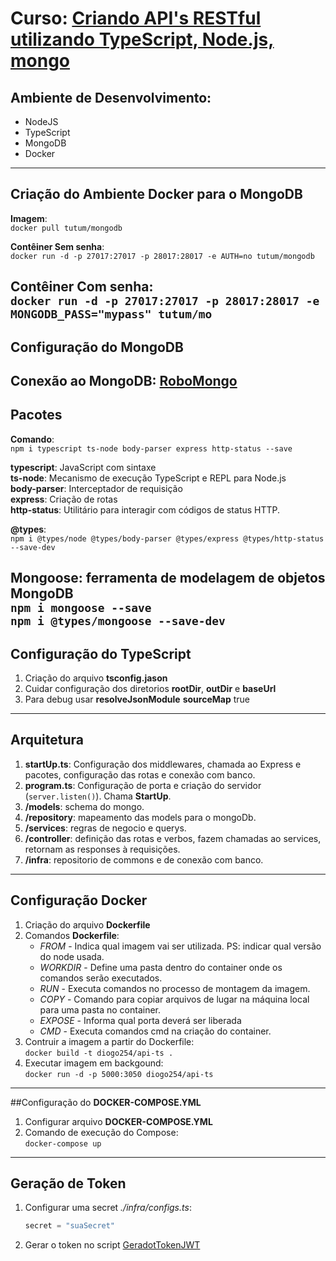 # **Curso**: [Criando API's RESTful utilizando TypeScript, Node.js, mongo](https://www.udemy.com/course/criando-apis-restful-utilizando-typescript-node-e-mongodb/)

## Ambiente de Desenvolvimento:

* NodeJS
* TypeScript
* MongoDB
* Docker
------------------------------
## Criação do Ambiente Docker para o MongoDB
**Imagem**:  
 ```docker pull tutum/mongodb```

**Contêiner Sem senha**:  
```docker run -d -p 27017:27017 -p 28017:28017 -e AUTH=no tutum/mongodb```

**Contêiner Com senha**:  
```docker run -d -p 27017:27017 -p 28017:28017 -e MONGODB_PASS="mypass" tutum/mo```
------------------------------
## Configuração do MongoDB
**Conexão ao MongoDB**: [RoboMongo](https://robomongo.org/download)
------------------------------
## Pacotes
**Comando**:  
```npm i typescript ts-node body-parser express http-status --save```

**typescript**: JavaScript com sintaxe  
**ts-node**: Mecanismo de execução TypeScript e REPL para Node.js  
**body-parser**: Interceptador de requisição  
**express**: Criação de rotas  
**http-status**: Utilitário para interagir com códigos de status HTTP.

**@types**:  
```npm i @types/node @types/body-parser @types/express @types/http-status --save-dev```

**Mongoose**: ferramenta de modelagem de objetos MongoDB  
```npm i mongoose --save```  
```npm i @types/mongoose --save-dev```  
------------------------------
## Configuração do **TypeScript**
1. Criação do arquivo **tsconfig.jason**
2. Cuidar configuração dos diretorios **rootDir**, **outDir** e **baseUrl**
3. Para debug usar **resolveJsonModule** **sourceMap** true
------------------------------
## Arquitetura
1. **startUp.ts**: Configuração dos middlewares, chamada ao Express e pacotes, configuração das rotas e conexão com banco.
2. **program.ts**: Configuração de porta e criação do servidor (```server.listen()```). Chama **StartUp**.
3. **/models**: schema do mongo.
4. **/repository**: mapeamento das models para o mongoDb.
5. **/services**: regras de negocio e querys.
6. **/controller**: definição das rotas e verbos, fazem chamadas ao services, retornam as responses à requisições.
7. **/infra**: repositorio de commons e de conexão com banco.
------------------------------
## Configuração Docker
1. Criação do arquivo **Dockerfile**
2. Comandos **Dockerfile**:
   * *FROM* - Indica qual imagem vai ser utilizada. PS: indicar qual versão do node usada.
   * *WORKDIR* - Define uma pasta dentro do container onde os comandos serão executados.
   * *RUN* - Executa comandos no processo de montagem da imagem.
   * *COPY* - Comando para copiar arquivos de lugar na máquina local para uma pasta no container.
   * *EXPOSE* - Informa qual porta deverá ser liberada
   * *CMD* - Executa comandos cmd na criação do container.
3. Contruir a imagem a partir do Dockerfile:   
```docker build -t diogo254/api-ts .```
4. Executar imagem em backgound:   
```docker run -d -p 5000:3050 diogo254/api-ts```
------------------------------
##Configuração do **DOCKER-COMPOSE.YML**   
1. Configurar arquivo **DOCKER-COMPOSE.YML**   
2. Comando de execução do Compose:   
```docker-compose up```
------------------------------
## Geração de Token
1. Configurar uma secret *./infra/configs.ts*:   
   ```Javascript
   secret = "suaSecret"
   ```
2. Gerar o token no script [GeradotTokenJWT](https://github.com/TriGaucho/geradorTokenJWT)